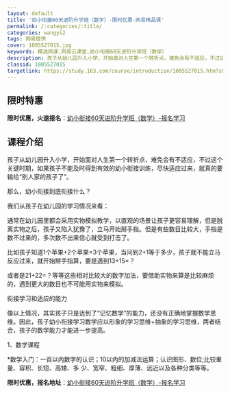 ```yaml
---
layout: default
title: '幼小衔接60天进阶升学班（数学）-限时优惠-网易精品课'
permalink: /:categories/:title/
categories: wangyi2
tags: 网易提供
cover: 1005527015.jpg
keywords: 精选网课,网易云课堂,幼小衔接60天进阶升学班（数学）
description: 孩子从幼儿园升入小学，开始面对人生第一个转折点，难免会有不适应，不过这个关键时期，如果孩子不能及时得到有效的幼小衔接训练
classid: 1005527015
targetlink: https://study.163.com/course/introduction/1005527015.htm?share=1&shareId=1025206652&utm_campaign=share&utm_medium=iphoneShare&utm_source=&utm_u=1025206652
---
```


## 限时特惠

**限时优惠，火速报名**：[幼小衔接60天进阶升学班（数学）-报名学习](https://study.163.com/course/introduction/1005527015.htm?share=1&shareId=1025206652&utm_campaign=share&utm_medium=iphoneShare&utm_source=&utm_u=1025206652)

## 课程介绍

孩子从幼儿园升入小学，开始面对人生第一个转折点，难免会有不适应，不过这个关键时期，如果孩子不能及时得到有效的幼小衔接训练，尽快适应过来，就真的要输给“别人家的孩子了”。

那么，幼小衔接到底衔接什么？

我们从孩子在幼儿园的学习情况来看：

通常在幼儿园里都会采用实物模拟教学，以直观的场景让孩子更容易理解，但是脱离实物之后，孩子又陷入犹豫了，立马开始掰手指。但是有些数目比较大，手指是数不过来的，多次数不出来信心就受到打击了。

比如孩子知道1个苹果+2个苹果=3个苹果，当问到2+1等于多少，孩子就不能立马反应过来，就开始掰手指算，要是遇到13+15=？ 

或者是21+22=？等等这些相对比较大的数字加法，要借助实物来算是比较麻烦的，遇到更大的数目也不可能用实物来模拟。

衔接学习和适应的能力

像以上情况，其实孩子只是达到了“记忆数学”的能力，还没有正确地掌握数学思维。因此，孩子幼小衔接学习数学应以形象的学习思维+抽象的学习思维，两者结合，孩子的数学能力才能进一步提高。

1、数学课程

*数学入门：一百以内数字的认识；10以内的加减法运算；认识图形、数位;比较重量、容积、长短、高矮、多    少、宽窄、粗细、厚薄、远近以及各种分类等等。

**限时优惠，报名地址**：[幼小衔接60天进阶升学班（数学）-报名学习](https://study.163.com/course/introduction/1005527015.htm?share=1&shareId=1025206652&utm_campaign=share&utm_medium=iphoneShare&utm_source=&utm_u=1025206652)

